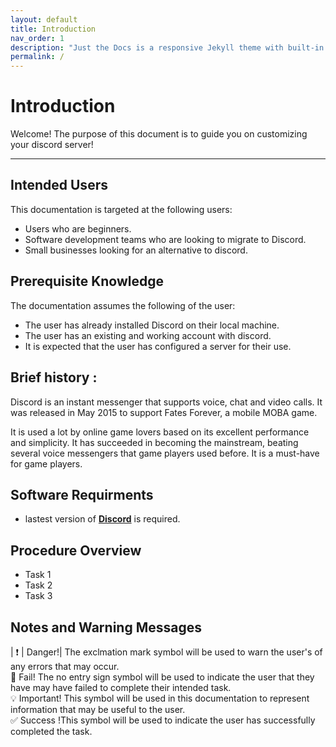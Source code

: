 ```yaml
---
layout: default
title: Introduction
nav_order: 1
description: "Just the Docs is a responsive Jekyll theme with built-in search that is easily customizable and hosted on GitHub Pages."
permalink: /
---
```


# Introduction
Welcome! The purpose of this document is to guide you on customizing your discord server!

---

## Intended Users
This documentation is targeted at the following users:
* Users who are beginners.
* Software development teams who are looking to migrate to Discord.
* Small businesses looking for an alternative to discord.


## Prerequisite Knowledge
The documentation assumes the following of the user:
* The user has already installed Discord on their local machine.
* The user has an existing and working account with discord.
* It is expected that the user has configured a server for their use.


## Brief history : 
Discord is an instant messenger that supports voice, chat and video calls. It was released in May 2015 to support Fates Forever, a mobile MOBA game.

It is used a lot by online game lovers based on its excellent performance and simplicity. It has succeeded in becoming the mainstream, beating several voice messengers that game players used before. It is a must-have for game players.


## Software Requirments
* lastest version of [**Discord**](https://discord.com/download) is required.

## Procedure Overview
* Task 1
* Task 2
* Task 3 

## Notes and Warning Messages

| :heavy_exclamation_mark: | Danger!| The exclmation mark symbol will be used to warn the user's of any errors that may occur.<br /> 
:no_entry_sign: Fail! The no entry sign symbol will be used to indicate the user that they have may have failed to complete their intended task. <br /> 
:bulb:   Important! This symbol will be used in this documentation to represent information that may be useful to the user.<br /> 
:white_check_mark: Success !This symbol will be used to indicate the user has successfully completed the task.<br /> 
